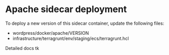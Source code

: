 # Apache sidecar deployment

To deploy a new version of this sidecar container, update the following files:
- wordpress/docker/apache/VERSION
- infrastructure/terragrunt/env/staging/ecs/terragrunt.hcl

Detailed docs tk